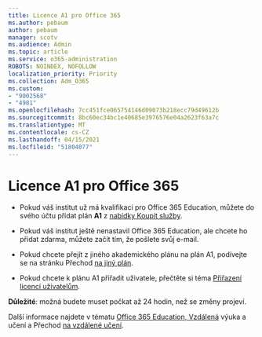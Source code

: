 ```yaml
---
title: Licence A1 pro Office 365
ms.author: pebaum
author: pebaum
manager: scotv
ms.audience: Admin
ms.topic: article
ms.service: o365-administration
ROBOTS: NOINDEX, NOFOLLOW
localization_priority: Priority
ms.collection: Adm_O365
ms.custom:
- "9002568"
- "4981"
ms.openlocfilehash: 7cc451fce065754146d09073b218ecc79d49612b
ms.sourcegitcommit: 8bc60ec34bc1e40685e3976576e04a2623f63a7c
ms.translationtype: MT
ms.contentlocale: cs-CZ
ms.lasthandoff: 04/15/2021
ms.locfileid: "51804077"
---
```

# <a name="a1-license-for-office-365"></a>Licence A1 pro Office 365

- Pokud váš institut už má kvalifikaci pro Office 365 Education, můžete do svého účtu přidat plán **A1** z [nabídky Koupit služby](https://docs.microsoft.com/microsoft-365/commerce/buy-another-subscription#buy-another-subscription).

- Pokud váš institut ještě nenastavil Office 365 Education, ale chcete ho přidat [](https://www.microsoft.com/education/products/office) zdarma, můžete začít tím, že pošlete svůj e-mail.

- Pokud chcete přejít  z jiného akademického plánu na plán A1, podívejte se na stránku Přechod [na jiný plán](https://docs.microsoft.com/microsoft-365/commerce/subscriptions/switch-plans-manually).

- Pokud chcete k plánu A1 přiřadit uživatele, přečtěte si téma [Přiřazení licencí uživatelům](https://docs.microsoft.com/microsoft-365/admin/manage/assign-licenses-to-users).

**Důležité**: možná budete muset počkat až 24 hodin, než se změny projeví.

Další informace najdete v tématu [Office 365 Education, Vzdálená](https://support.office.com/article/remote-teaching-and-learning-in-office-365-education-f651ccae-7b65-478b-8366-51bb884025c4) výuka a učení a Přechod [na vzdálené učení](https://www.microsoft.com/education/remote-learning).
